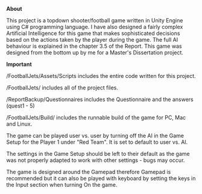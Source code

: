**About**

This project is a topdown shooter/football game written in Unity Engine using C# programming language.
I have also designed a fairly complex Artificial Intelligence for this game that makes sophisticated decisions based 
on the actions taken by the player during the game. The full AI behaviour is explained in the chapter 3.5 of the Report. 
This game was designed from the bottom up by me for a Master's Dissertation project. 

**Important**

/FootballJets/Assets/Scripts includes the entire code written for this project.

/FootballJets/ includes all of the project files. 

/ReportBackup/Questionnaires includes the Questionnaire and the answers (quest1 - 5)

/FootballJets/Build/ includes the runnable build of the game for PC, Mac and Linux.

The game can be played user vs. user by turning off the AI in the Game Setup for the Player 1 under "Red Team".
It is set to default to user vs. AI.

The settings in the Game Setup should be left to their default as the game was not
properly adapted to work with other settings - bugs may occur. 

The game is designed around the Gamepad therefore Gamepad is recommended but it 
can also be played with keyboard by setting the keys in the Input section when turning On the game.



